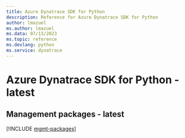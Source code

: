 ```yaml
---
title: Azure Dynatrace SDK for Python
description: Reference for Azure Dynatrace SDK for Python
author: lmazuel
ms.author: lmazuel
ms.data: 07/13/2023
ms.topic: reference
ms.devlang: python
ms.service: dynatrace
---
```

# Azure Dynatrace SDK for Python - latest

## Management packages - latest
[!INCLUDE [mgmt-packages](dynatrace-mgmt-index.md)]